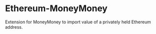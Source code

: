 # Ethereum-MoneyMoney
Extension for MoneyMoney to import value of a privately held Ethereum address. 
